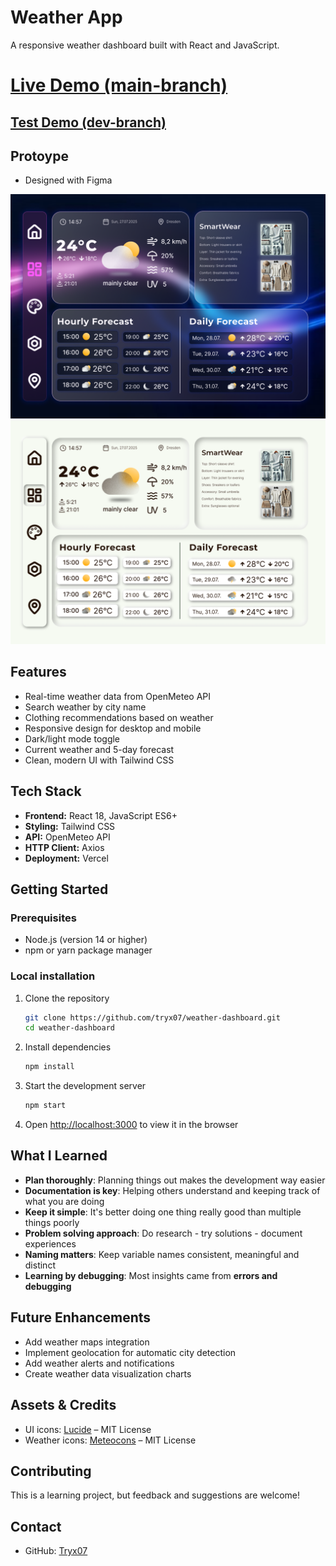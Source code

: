 # Weather App

A responsive weather dashboard built with React and JavaScript.

# [Live Demo (main-branch)](https://weather-dashboard-tryxs-projects-405594af.vercel.app)
## [Test Demo (dev-branch)](https://weather-dashboard-git-dev-tryxs-projects-405594af.vercel.app)

## Protoype
- Designed with Figma
  
![Weather Dashboard Prototype Dark](screenshots/dashboard-prototype_dark.png)
![Weather Dashboard Prototype Light](screenshots/dashboard-prototype_light.png)

## Features

- Real-time weather data from OpenMeteo API
- Search weather by city name
- Clothing recommendations based on weather
- Responsive design for desktop and mobile
- Dark/light mode toggle
- Current weather and 5-day forecast
- Clean, modern UI with Tailwind CSS

## Tech Stack

- **Frontend:** React 18, JavaScript ES6+
- **Styling:** Tailwind CSS
- **API:** OpenMeteo API
- **HTTP Client:** Axios
- **Deployment:** Vercel

## Getting Started

### Prerequisites
- Node.js (version 14 or higher)
- npm or yarn package manager

### Local installation

1. Clone the repository
   ```bash
   git clone https://github.com/tryx07/weather-dashboard.git
   cd weather-dashboard
   ```

2. Install dependencies
   ```bash
   npm install
   ```

3. Start the development server
   ```bash
   npm start
   ```

4. Open [http://localhost:3000](http://localhost:3000) to view it in the browser

## What I Learned

- **Plan thoroughly**: Planning things out makes the development way easier
- **Documentation is key**: Helping others understand and keeping track of what you are doing
- **Keep it simple**: It's better doing one thing really good than multiple things poorly
- **Problem solving approach**: Do research - try solutions - document experiences
- **Naming matters**: Keep variable names consistent, meaningful and distinct
- **Learning by debugging**: Most insights came from **errors and debugging**

## Future Enhancements

- Add weather maps integration
- Implement geolocation for automatic city detection
- Add weather alerts and notifications
- Create weather data visualization charts

## Assets & Credits
- UI icons: [Lucide](https://lucide.dev) – MIT License
- Weather icons: [Meteocons](https://bas.dev/work/meteocons) – MIT License

## Contributing

This is a learning project, but feedback and suggestions are welcome!

## Contact

- GitHub: [Tryx07](https://github.com/tryx07)

